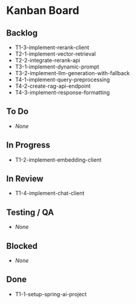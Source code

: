 # Kanban Board

## Backlog
- T1-3-implement-rerank-client
- T2-1-implement-vector-retrieval
- T2-2-integrate-rerank-api
- T3-1-implement-dynamic-prompt
- T3-2-implement-llm-generation-with-fallback
- T4-1-implement-query-preprocessing
- T4-2-create-rag-api-endpoint
- T4-3-implement-response-formatting

## To Do
- _None_

## In Progress
- T1-2-implement-embedding-client

## In Review
- T1-4-implement-chat-client

## Testing / QA
- _None_

## Blocked
- _None_

## Done
- T1-1-setup-spring-ai-project
